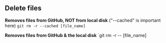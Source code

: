 
## Delete files 

**Removes files from GitHub, NOT from local disk** ("--cached" is important here)
`git rm -r --cached [file_name]`

**Removes files from GitHub & the local disk**
`git rm -r -- [file_name]


